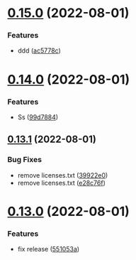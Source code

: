 # [0.15.0](https://github.com/ehabzaki/githubactions-release/compare/v0.14.0...v0.15.0) (2022-08-01)


### Features

* ddd ([ac5778c](https://github.com/ehabzaki/githubactions-release/commit/ac5778c1c25f6cd00b2efa4685492839b1ae42f1))

# [0.14.0](https://github.com/ehabzaki/githubactions-release/compare/v0.13.1...v0.14.0) (2022-08-01)


### Features

* Ss ([99d7884](https://github.com/ehabzaki/githubactions-release/commit/99d7884636b84377652227df4c22713734f00196))

## [0.13.1](https://github.com/ehabzaki/githubactions-release/compare/v0.13.0...v0.13.1) (2022-08-01)


### Bug Fixes

* remove  licenses.txt ([39922e0](https://github.com/ehabzaki/githubactions-release/commit/39922e0576789dbb964750d015c1a425f24ff366))
* remove  licenses.txt ([e28c76f](https://github.com/ehabzaki/githubactions-release/commit/e28c76fe10715847efe71370d0ed2f89773ffe9c))

# [0.13.0](https://github.com/ehabzaki/githubactions-release/compare/v0.12.1...v0.13.0) (2022-08-01)


### Features

* fix release ([551053a](https://github.com/ehabzaki/githubactions-release/commit/551053aa0ede29bf0d30d38b334de8f76e7bb414))
